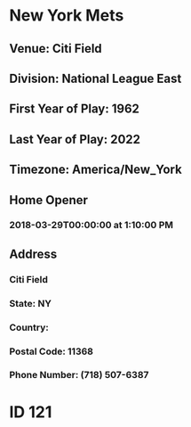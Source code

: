 # New York Mets
## Venue: Citi Field
## Division: National League East
## First Year of Play: 1962
## Last Year of Play: 2022
## Timezone: America/New_York
## Home Opener
### 2018-03-29T00:00:00 at 1:10:00 PM
## Address
### Citi Field
### State: NY
### Country: 
### Postal Code: 11368
### Phone Number: (718) 507-6387
# ID 121